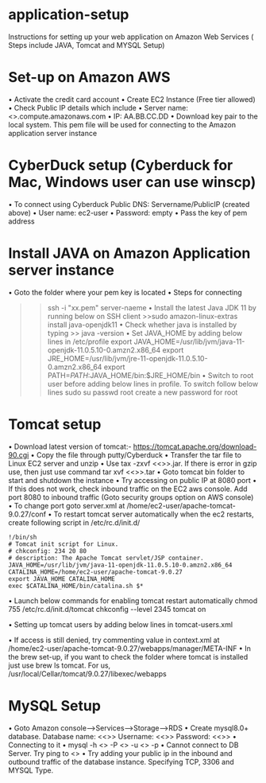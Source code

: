 # application-setup
Instructions for setting up your web application on Amazon Web Services ( Steps include JAVA, Tomcat and MYSQL Setup)

# Set-up on Amazon AWS

•	Activate the credit card account
•	Create EC2 Instance (Free tier allowed)
•	Check Public IP details which include
•       Server name: <<XX>>.compute.amazonaws.com
•	IP:  AA.BB.CC.DD
•	Download key pair to the local system. This pem file will be used for connecting to the Amazon application server instance

# CyberDuck setup (Cyberduck for Mac, Windows user can use winscp)

•	To connect using Cyberduck
Public DNS: Servername/PublicIP (created above)
•	User name: ec2-user
•	Password: empty
•	Pass the key of pem address

# Install JAVA on Amazon Application server instance

•	Goto the folder where your pem key is located
•	Steps for connecting
>>ssh -i "xx.pem" server-naeme
•	Install the latest Java JDK 11 by running below on SSH client
	>>sudo amazon-linux-extras install java-openjdk11
•	Check whether java is installed by typing
	>> java -version
•	Set JAVA_HOME by adding below lines in /etc/profile
	export JAVA_HOME=/usr/lib/jvm/java-11-openjdk-11.0.5.10-0.amzn2.x86_64
	export JRE_HOME=/usr/lib/jvm/jre-11-openjdk-11.0.5.10-0.amzn2.x86_64
	export PATH=$PATH:$JAVA_HOME/bin:$JRE_HOME/bin
•	Switch to root user before adding below lines in profile. To switch follow below lines
	sudo su
	passwd root
	create a new password for root

# Tomcat setup

•	Download latest version of tomcat:- https://tomcat.apache.org/download-90.cgi 
•	Copy the file through putty/Cyberduck
•	Transfer the tar file to Linux EC2 server and unzip
•	Use tax -zxvf <<>>.jar. If there is error in gzip use, then just use command tar xvf <<>>.tar
•	Goto tomcat bin folder to start and shutdown the instance
•	Try accessing on public IP at 8080 port
•	If this does not work, check inbound traffic on the EC2 aws console. Add port 8080 to inbound traffic (Goto security groups option on AWS console)
•	To change port goto server.xml at /home/ec2-user/apache-tomcat-9.0.27/conf
•	To restart tomcat server automatically when the ec2 restarts, create following script in /etc/rc.d/init.d/

	!/bin/sh
	# Tomcat init script for Linux.
	# chkconfig: 234 20 80
	# description: The Apache Tomcat servlet/JSP container.
	JAVA_HOME=/usr/lib/jvm/java-11-openjdk-11.0.5.10-0.amzn2.x86_64
	CATALINA_HOME=/home/ec2-user/apache-tomcat-9.0.27
	export JAVA_HOME CATALINA_HOME
	exec $CATALINA_HOME/bin/catalina.sh $*

•	Launch below commands for enabling tomcat restart automatically
	chmod 755 /etc/rc.d/init.d/tomcat
	chkconfig --level 2345 tomcat on

•	Setting up tomcat users by adding below lines in tomcat-users.xml
	<role rolename="manager-gui"/>
	<role rolename="manager-script"/>
	<role rolename="manager-jmx"/>
	<role rolename="manager-status"/>
	<role rolename="admin-gui"/>
	<user username="admin" password="admin" 
	roles="manager-gui,manager-status,admin-gui"/>
	<user username="tomcattools" password="tomcat"/>

•	If access is still denied, try commenting value in context.xml at /home/ec2-user/apache-tomcat-9.0.27/webapps/manager/META-INF
•	In the brew set-up, if you want to check the folder where tomcat is installed just use brew ls tomcat. For us, /usr/local/Cellar/tomcat/9.0.27/libexec/webapps

# MySQL Setup

•	Goto Amazon console-->Services-->Storage-->RDS
•	Create mysql8.0+ database. Database name: <<>> Username: <<>> Password: <<>>
•	Connecting to it
•	mysql -h <<servername>> -P <<port>> -u <<username>> -p
•	Cannot connect to DB Server. Try ping to <<DB Server name>>
•	Try adding your public ip in the inbound and outbound traffic of the database instance. Specifying TCP, 3306 and MYSQL Type.

